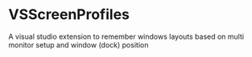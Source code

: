 VSScreenProfiles
================

A visual studio extension to remember windows layouts based on multi monitor setup and window (dock) position
